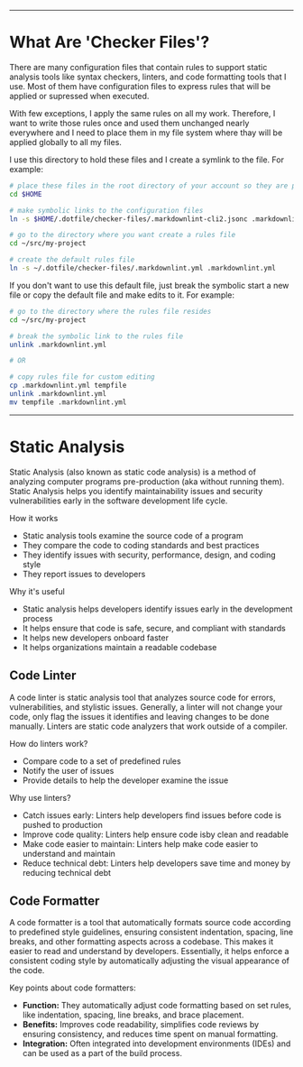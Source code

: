 <!--
Maintainer:   jeffskinnerbox@yahoo.com / www.jeffskinnerbox.me
Version:      0.0.1
-->

<!--
<div align="center">
<img src="https://raw.githubusercontent.com/jeffskinnerbox/blog/main/content/images/banners-bkgrds/work-in-progress.jpg" title="These materials require additional work and are not ready for general use." align="center" width=420px height=219px>
</div>
-->


---------------


# What Are 'Checker Files'?

There are many configuration files that contain rules to support static analysis tools
like syntax checkers, linters, and code formatting tools that I use.
Most of them have configuration files to express rules that will be applied or supressed when executed.

With few exceptions, I apply the same rules on all my work.
Therefore, I want to write those rules once and used them unchanged nearly everywhere
and I need to place them in my file system where thay will be applied globally to all my files.

I use this directory to hold these files and I create a symlink to the file.
For example:

```bash
# place these files in the root directory of your account so they are picked-up no matter where your project is located
cd $HOME

# make symbolic links to the configuration files
ln -s $HOME/.dotfile/checker-files/.markdownlint-cli2.jsonc .markdownlint-cli2.jsonc
```

```bash
# go to the directory where you want create a rules file
cd ~/src/my-project

# create the default rules file
ln -s ~/.dotfile/checker-files/.markdownlint.yml .markdownlint.yml
```

If you don't want to use this default file, just break the symbolic start a new file
or copy the default file and make edits to it.
For example:

```bash
# go to the directory where the rules file resides
cd ~/src/my-project

# break the symbolic link to the rules file
unlink .markdownlint.yml

# OR

# copy rules file for custom editing
cp .markdownlint.yml tempfile
unlink .markdownlint.yml
mv tempfile .markdownlint.yml
```

---------------


# Static Analysis

Static Analysis (also known as static code analysis)
is a method of analyzing computer programs pre-production (aka without running them).
Static Analysis helps you identify maintainability issues
and security vulnerabilities early in the software development life cycle.

How it works

* Static analysis tools examine the source code of a program
* They compare the code to coding standards and best practices
* They identify issues with security, performance, design, and coding style
* They report issues to developers

Why it's useful

* Static analysis helps developers identify issues early in the development process
* It helps ensure that code is safe, secure, and compliant with standards
* It helps new developers onboard faster
* It helps organizations maintain a readable codebase


## Code Linter

A code linter is static analysis tool that analyzes source code for errors, vulnerabilities, and stylistic issues.
Generally, a linter will not change your code, only flag the issues it identifies
and leaving changes to be done manually.
Linters are static code analyzers that work outside of a compiler.

How do linters work?

* Compare code to a set of predefined rules
* Notify the user of issues
* Provide details to help the developer examine the issue

Why use linters?

* Catch issues early: Linters help developers find issues before code is pushed to production
* Improve code quality: Linters help ensure code isby clean and readable
* Make code easier to maintain: Linters help make code easier to understand and maintain
* Reduce technical debt: Linters help developers save time and money by reducing technical debt


## Code Formatter

A code formatter is a tool that automatically formats source code according to
predefined style guidelines, ensuring consistent indentation, spacing, line breaks,
and other formatting aspects across a codebase.
This makes it easier to read and understand by developers.
Essentially, it helps enforce a consistent coding style by automatically adjusting the visual appearance of the code.

Key points about code formatters:

* **Function:** They automatically adjust code formatting based on set rules, like indentation, spacing, line breaks, and brace placement.
* **Benefits:** Improves code readability, simplifies code reviews by ensuring consistency, and reduces time spent on manual formatting.
* **Integration:** Often integrated into development environments (IDEs) and can be used as a part of the build process.

